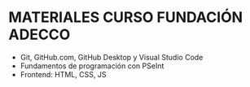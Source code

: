 # MATERIALES CURSO FUNDACIÓN ADECCO

* Git, GitHub.com, GitHub Desktop y Visual Studio Code
* Fundamentos de programación con PSeInt
* Frontend: HTML, CSS, JS